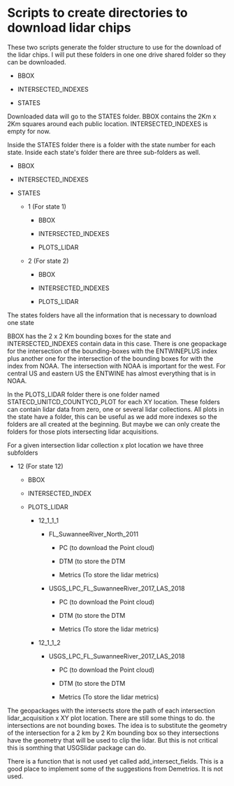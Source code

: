 # Scripts to create directories to download lidar chips

These two scripts generate the folder structure to use for the download of the lidar chips. I will put these folders in one one drive shared folder so they can be downloaded.

-   BBOX

-   INTERSECTED_INDEXES

-   STATES

Downloaded data will go to the STATES folder. BBOX contains the 2Km x 2Km squares around each public location. INTERSECTED_INDEXES is empty for now.

Inside the STATES folder there is a folder with the state number for each state. Inside each state's folder there are three sub-folders as well.

-   BBOX

-   INTERSECTED_INDEXES

-   STATES

    -   1 (For state 1)

        -   BBOX

        -   INTERSECTED_INDEXES

        -   PLOTS_LIDAR

    -   2 (For state 2)

        -   BBOX

        -   INTERSECTED_INDEXES

        -   PLOTS_LIDAR

The states folders have all the information that is necessary to download one state

BBOX has the 2 x 2 Km bounding boxes for the state and INTERSECTED_INDEXES contain data in this case. There is one geopackage for the intersection of the bounding-boxes with the ENTWINEPLUS index plus another one for the intersection of the bounding boxes for with the index from NOAA. The intersection with NOAA is important for the west. For central US and eastern US the ENTWINE has almost everything that is in NOAA.

In the PLOTS_LIDAR folder there is one folder named STATECD_UNITCD_COUNTYCD_PLOT for each XY location. These folders can contain lidar data from zero, one or several lidar collections. All plots in the state have a folder, this can be useful as we add more indexes so the folders are all created at the beginning. But maybe we can only create the folders for those plots intersecting lidar acquisitions.

For a given intersection lidar collection x plot location we have three subfolders

-   12 (For state 12)

    -   BBOX

    -   INTERSECTED_INDEX

    -   PLOTS_LIDAR

        -   12_1\_1_1

            -   FL_SuwanneeRiver_North_2011

                -   PC (to download the Point cloud)

                -   DTM (to store the DTM

                -   Metrics (To store the lidar metrics)

            -   USGS_LPC_FL_SuwanneeRiver_2017_LAS_2018

                -   PC (to download the Point cloud)

                -   DTM (to store the DTM

                -   Metrics (To store the lidar metrics)

        -   12_1\_1_2

            -   USGS_LPC_FL_SuwanneeRiver_2017_LAS_2018

                -   PC (to download the Point cloud)

                -   DTM (to store the DTM

                -   Metrics (To store the lidar metrics)

The geopackages with the intersects store the path of each intersection lidar_acquisition x XY plot location. There are still some things to do. the intersections are not bounding boxes. The idea is to substitute the geometry of the intersection for a 2 km by 2 Km bounding box so they intersections have the geometry that will be used to clip the lidar. But this is not critical this is somthing that USGSlidar package can do.

There is a function that is not used yet called add_intersect_fields. This is a good place to implement some of the suggestions from Demetrios. It is not used.

